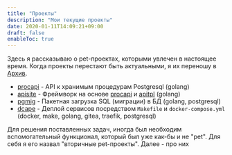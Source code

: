 ```yaml
---
title: "Проекты"
description: "Мои текущие проекты"
date: 2020-01-11T14:09:21+09:00
draft: false
enableToc: true
---
```


Здесь я рассказываю о pet-проектах, которыми увлечен в настоящее время. Когда проекты перестают быть актуальными, я их переношу в [Архив](/archive/projects/).

* [procapi](https://github.com/apisite/procapi) - API к хранимым процедурам Postgresql (golang)
* [apisite](https://github.com/apisite/apisite) - Фреймворк на основе [procapi](https://github.com/apisite/procapi) и [apitpl](https://github.com/apisite/apitpl) (golang)
* [pgmig](https://github.com/pgmig/pgmig) - Пакетная загрузка SQL (миграции) в БД (golang, postgresql)
* [dcape](https://github.com/dopos/dcape) - Деплой сервисов посредством `Makefile` и `docker-compose.yml` (docker, make, golang, gitea, traefik, postgresql)

<!--
mqbridge
gitinfo

-->
Для решения поставленных задач, иногда был необходим вспомогательный функционал, который был уже как-бы и не "pet". Для себя я его назвал "вторичные pet-проекты". Далее - про них 